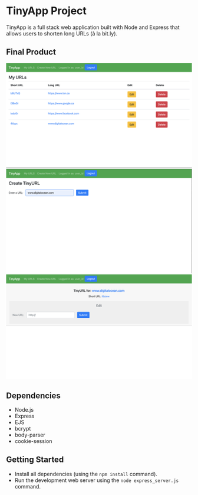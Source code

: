 
# TinyApp Project

TinyApp is a full stack web application built with Node and Express that allows users to shorten long URLs (à la bit.ly).

## Final Product

!["screenshot description"](https://github.com/MeganTherion/tinyapp/blob/master/docs/Screenshot%202022-05-07%20at%203.56.27%20PM.png?raw=true)
!["screenshot description"](https://github.com/MeganTherion/tinyapp/blob/master/docs/Screenshot%202022-05-07%20at%203.56.44%20PM.png?raw=true)
!["screenshot description"](https://github.com/MeganTherion/tinyapp/blob/master/docs/Screenshot%202022-05-07%20at%203.57.01%20PM.png?raw=true)

## Dependencies

- Node.js
- Express
- EJS
- bcrypt
- body-parser
- cookie-session


## Getting Started

- Install all dependencies (using the `npm install` command).
- Run the development web server using the `node express_server.js` command.
